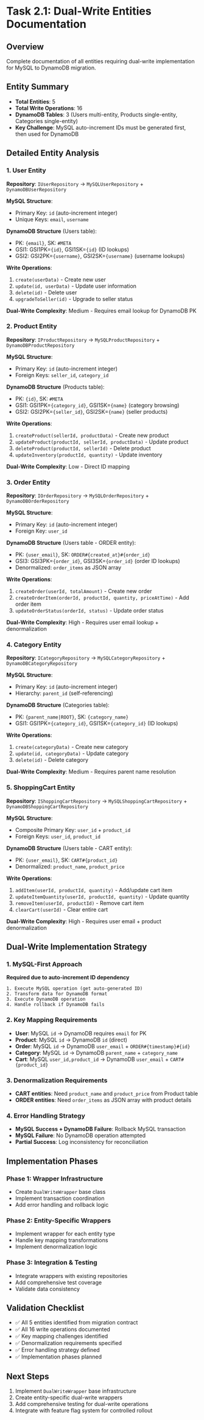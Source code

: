 # Task 2.1: Dual-Write Entities Documentation

## Overview
Complete documentation of all entities requiring dual-write implementation for MySQL to DynamoDB migration.

## Entity Summary
- **Total Entities**: 5
- **Total Write Operations**: 16
- **DynamoDB Tables**: 3 (Users multi-entity, Products single-entity, Categories single-entity)
- **Key Challenge**: MySQL auto-increment IDs must be generated first, then used for DynamoDB

## Detailed Entity Analysis

### 1. User Entity
**Repository**: `IUserRepository` → `MySQLUserRepository` + `DynamoDBUserRepository`

**MySQL Structure**:
- Primary Key: `id` (auto-increment integer)
- Unique Keys: `email`, `username`

**DynamoDB Structure** (Users table):
- PK: `{email}`, SK: `#META`
- GSI1: GSI1PK=`{id}`, GSI1SK=`{id}` (ID lookups)
- GSI2: GSI2PK=`{username}`, GSI2SK=`{username}` (username lookups)

**Write Operations**:
1. `create(userData)` - Create new user
2. `update(id, userData)` - Update user information  
3. `delete(id)` - Delete user
4. `upgradeToSeller(id)` - Upgrade to seller status

**Dual-Write Complexity**: Medium - Requires email lookup for DynamoDB PK

### 2. Product Entity
**Repository**: `IProductRepository` → `MySQLProductRepository` + `DynamoDBProductRepository`

**MySQL Structure**:
- Primary Key: `id` (auto-increment integer)
- Foreign Keys: `seller_id`, `category_id`

**DynamoDB Structure** (Products table):
- PK: `{id}`, SK: `#META`
- GSI1: GSI1PK=`{category_id}`, GSI1SK=`{name}` (category browsing)
- GSI2: GSI2PK=`{seller_id}`, GSI2SK=`{name}` (seller products)

**Write Operations**:
1. `createProduct(sellerId, productData)` - Create new product
2. `updateProduct(productId, sellerId, productData)` - Update product
3. `deleteProduct(productId, sellerId)` - Delete product
4. `updateInventory(productId, quantity)` - Update inventory

**Dual-Write Complexity**: Low - Direct ID mapping

### 3. Order Entity
**Repository**: `IOrderRepository` → `MySQLOrderRepository` + `DynamoDBOrderRepository`

**MySQL Structure**:
- Primary Key: `id` (auto-increment integer)
- Foreign Key: `user_id`

**DynamoDB Structure** (Users table - ORDER entity):
- PK: `{user_email}`, SK: `ORDER#{created_at}#{order_id}`
- GSI3: GSI3PK=`{order_id}`, GSI3SK=`{order_id}` (order ID lookups)
- Denormalized: `order_items` as JSON array

**Write Operations**:
1. `createOrder(userId, totalAmount)` - Create new order
2. `createOrderItem(orderId, productId, quantity, priceAtTime)` - Add order item
3. `updateOrderStatus(orderId, status)` - Update order status

**Dual-Write Complexity**: High - Requires user email lookup + denormalization

### 4. Category Entity
**Repository**: `ICategoryRepository` → `MySQLCategoryRepository` + `DynamoDBCategoryRepository`

**MySQL Structure**:
- Primary Key: `id` (auto-increment integer)
- Hierarchy: `parent_id` (self-referencing)

**DynamoDB Structure** (Categories table):
- PK: `{parent_name|ROOT}`, SK: `{category_name}`
- GSI1: GSI1PK=`{category_id}`, GSI1SK=`{category_id}` (ID lookups)

**Write Operations**:
1. `create(categoryData)` - Create new category
2. `update(id, categoryData)` - Update category
3. `delete(id)` - Delete category

**Dual-Write Complexity**: Medium - Requires parent name resolution

### 5. ShoppingCart Entity
**Repository**: `IShoppingCartRepository` → `MySQLShoppingCartRepository` + `DynamoDBShoppingCartRepository`

**MySQL Structure**:
- Composite Primary Key: `user_id` + `product_id`
- Foreign Keys: `user_id`, `product_id`

**DynamoDB Structure** (Users table - CART entity):
- PK: `{user_email}`, SK: `CART#{product_id}`
- Denormalized: `product_name`, `product_price`

**Write Operations**:
1. `addItem(userId, productId, quantity)` - Add/update cart item
2. `updateItemQuantity(userId, productId, quantity)` - Update quantity
3. `removeItem(userId, productId)` - Remove cart item
4. `clearCart(userId)` - Clear entire cart

**Dual-Write Complexity**: High - Requires user email + product denormalization

## Dual-Write Implementation Strategy

### 1. MySQL-First Approach
**Required due to auto-increment ID dependency**
```
1. Execute MySQL operation (get auto-generated ID)
2. Transform data for DynamoDB format
3. Execute DynamoDB operation
4. Handle rollback if DynamoDB fails
```

### 2. Key Mapping Requirements
- **User**: MySQL `id` → DynamoDB requires `email` for PK
- **Product**: MySQL `id` → DynamoDB `id` (direct)
- **Order**: MySQL `id` → DynamoDB `user_email` + `ORDER#{timestamp}#{id}`
- **Category**: MySQL `id` → DynamoDB `parent_name` + `category_name`
- **Cart**: MySQL `user_id,product_id` → DynamoDB `user_email` + `CART#{product_id}`

### 3. Denormalization Requirements
- **CART entities**: Need `product_name` and `product_price` from Product table
- **ORDER entities**: Need `order_items` as JSON array with product details

### 4. Error Handling Strategy
- **MySQL Success + DynamoDB Failure**: Rollback MySQL transaction
- **MySQL Failure**: No DynamoDB operation attempted
- **Partial Success**: Log inconsistency for reconciliation

## Implementation Phases

### Phase 1: Wrapper Infrastructure
- Create `DualWriteWrapper` base class
- Implement transaction coordination
- Add error handling and rollback logic

### Phase 2: Entity-Specific Wrappers
- Implement wrapper for each entity type
- Handle key mapping transformations
- Implement denormalization logic

### Phase 3: Integration & Testing
- Integrate wrappers with existing repositories
- Add comprehensive test coverage
- Validate data consistency

## Validation Checklist
- ✅ All 5 entities identified from migration contract
- ✅ All 16 write operations documented
- ✅ Key mapping challenges identified
- ✅ Denormalization requirements specified
- ✅ Error handling strategy defined
- ✅ Implementation phases planned

## Next Steps
1. Implement `DualWriteWrapper` base infrastructure
2. Create entity-specific dual-write wrappers
3. Add comprehensive testing for dual-write operations
4. Integrate with feature flag system for controlled rollout
